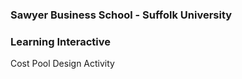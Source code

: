 ### Sawyer Business School - Suffolk University
### Learning Interactive 
Cost Pool Design Activity
